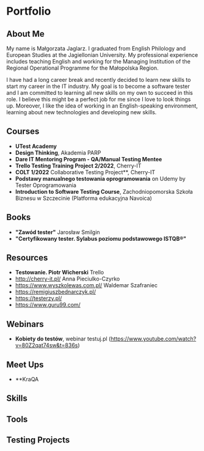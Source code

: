 # Portfolio

## About Me

My name is Małgorzata Jaglarz. I graduated from English Philology and European Studies at the Jagiellonian University. My professional experience includes teaching English and working for the Managing Institution of the Regional Operational Programme for the Małopolska Region.

I have had a long career break and recently decided to learn new skills to start my career in the IT industry. My goal is to become a software tester and I am committed to learning all new skills on my own to succeed in this role. I believe this might be a perfect job for me since I love to look things up. Moreover, I like the idea of working in an English-speaking environment, learning about new technologies and developing new skills.
  

## Courses

* **UTest Academy**
* **Design Thinking**, Akademia PARP
* **Dare IT Mentoring Program - QA/Manual Testing Mentee**
* **Trello Testing Training Project 2/2022**, Cherry-IT
*  **COLT 1/2022** Collaborative Testing Project**, Cherry-IT
*  **Podstawy manualnego testowania oprogramowania** on Udemy by Tester Oprogramowania
*  **Introduction to Software Testing Course**, Zachodniopomorska Szkoła Biznesu w Szczecinie (Platforma edukacyjna Navoica)

## Books

*  **"Zawód tester"** Jarosław Smilgin
*  **"Certyfikowany tester. Sylabus poziomu podstawowego ISTQB®"**

## Resources

* **Testowanie. Piotr Wicherski** Trello
* http://cherry-it.pl/ Anna Pieciulko-Czyrko
* https://www.wyszkolewas.com.pl/ Waldemar Szafraniec
* https://remigiuszbednarczyk.pl/
* https://testerzy.pl/
* https://www.guru99.com/

## Webinars
* **Kobiety do testów**, webinar testuj.pl (https://www.youtube.com/watch?v=80Z2qat74sw&t=836s)

## Meet Ups
* **KraQA

## Skills

## Tools

## Testing Projects
